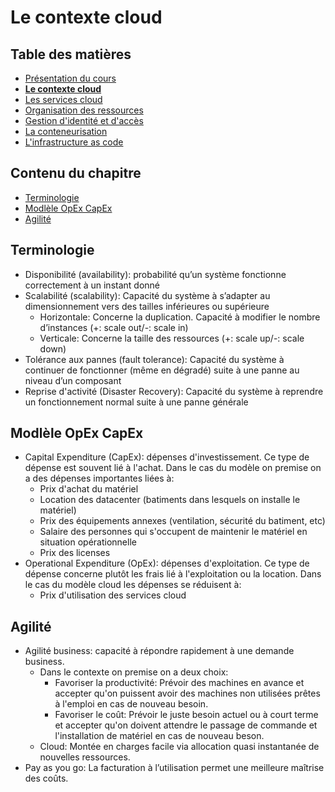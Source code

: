 # Le contexte cloud

<!-- .slide: class="page-title" -->



## Table des matières

<!-- .slide: class="toc" -->

- [Présentation du cours](#/1)
- **[Le contexte cloud](#/2)**
- [Les services cloud](#/3)
- [Organisation des ressources](#/4)
- [Gestion d'identité et d'accès](#/5)
- [La conteneurisation](#/6)
- [L'infrastructure as code](#/7)



## Contenu du chapitre

<!-- .slide: class="toc" -->

- [Terminologie](#/terminologie)
- [Modlèle OpEx CapEx](#/opex-capex)
- [Agilité](#/agility)



## Terminologie

<!-- .slide: id="terminologie" -->

- Disponibilité (availability): probabilité qu’un système fonctionne correctement à un instant donné
- Scalabilité (scalability): Capacité du système à s’adapter au dimensionnement vers des tailles inférieures ou supérieure
  - Horizontale: Concerne la duplication. Capacité à modifier le nombre d’instances (+: scale out/-: scale in)
  - Verticale: Concerne la taille des ressources (+: scale up/-: scale down)
- Tolérance aux pannes (fault tolerance): Capacité du système à continuer de fonctionner (même en dégradé) suite à une panne au niveau d’un composant
- Reprise d'activité (Disaster Recovery): Capacité du système à reprendre un fonctionnement normal suite à une panne générale



## Modlèle OpEx CapEx

<!-- .slide: id="opex-capex" -->

- Capital Expenditure (CapEx): dépenses d'investissement. Ce type de dépense est souvent lié à l'achat. Dans le cas du modèle on premise on a des dépenses importantes liées à:
  - Prix d'achat du matériel
  - Location des datacenter (batiments dans lesquels on installe le matériel)
  - Prix des équipements annexes (ventilation, sécurité du batiment, etc)
  - Salaire des personnes qui s'occupent de maintenir le matériel en situation opérationnelle
  - Prix des licenses
- Operational Expenditure (OpEx): dépenses d'exploitation. Ce type de dépense concerne plutôt les frais lié à l'exploitation ou la location. Dans le cas du modèle cloud les dépenses se réduisent à:
  - Prix d'utilisation des services cloud



## Agilité

<!-- .slide: id="agility" -->

- Agilité business: capacité à répondre rapidement à une demande business.
  - Dans le contexte on premise on a deux choix:
    - Favoriser la productivité: Prévoir des machines en avance et accepter qu'on puissent avoir des machines non utilisées prêtes à l'emploi en cas de nouveau besoin.
    - Favoriser le coût: Prévoir le juste besoin actuel ou à court terme et accepter qu'on doivent attendre le passage de commande et l'installation de matériel en cas de nouveau beson.
  - Cloud: Montée en charges facile via allocation quasi instantanée de nouvelles ressources.
- Pay as you go: La facturation à l’utilisation permet une meilleure maîtrise des coûts.
